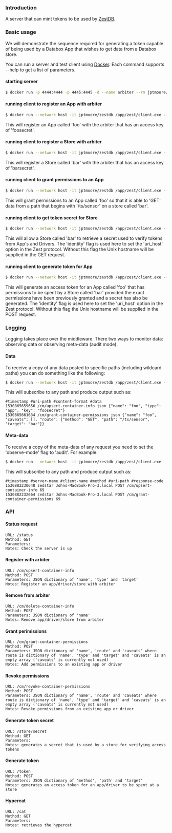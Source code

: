 ### Introduction

A server that can mint tokens to be used by [ZestDB](https://me-box.github.io/zestdb/).


### Basic usage

We will demonstrate the sequence required for generating a token capable of being used by a Databox App that wishes to get data from a Databox store.

You can run a server and test client using [Docker](https://www.docker.com/). Each command supports --help to get a list of parameters.

#### starting server

```bash
$ docker run -p 4444:4444 -p 4445:4445 -d --name arbiter --rm jptmoore/arbiter /app/zest/server.exe --secret-key-file example-server-key --token-key-file example-token-key
```

#### running client to register an App with arbiter

```bash
$ docker run --network host -it jptmoore/zestdb /app/zest/client.exe --server-key 'vl6wu0A@XP?}Or/&BR#LSxn>A+}L)p44/W[wXL3<' --path '/cm/upsert-container-info' --mode post --payload '{"name": "foo", "type": "app", "key": "foosecret"}' --token secret --request-endpoint tcp://0.0.0.0:4444
```

This will register an App called 'foo' with the arbiter that has an access key of 'foosecret'.

#### running client to register a Store with arbiter

```bash
$ docker run --network host -it jptmoore/zestdb /app/zest/client.exe --server-key 'vl6wu0A@XP?}Or/&BR#LSxn>A+}L)p44/W[wXL3<' --path '/cm/upsert-container-info' --mode post --payload '{"name": "bar", "type": "store", "key": "barsecret"}' --token secret --request-endpoint tcp://0.0.0.0:4444
```

This will register a Store called 'bar' with the arbiter that has an access key of 'barsecret'.

#### running client to grant permissions to an App

```bash
$ docker run --network host -it jptmoore/zestdb /app/zest/client.exe --server-key 'vl6wu0A@XP?}Or/&BR#LSxn>A+}L)p44/W[wXL3<' --path '/cm/grant-container-permissions' --mode post --payload '{"name": "foo", "caveats": [], "route": {"method": "GET", "path": "/ts/sensor/*", "target": "bar"}}' --token secret --request-endpoint tcp://0.0.0.0:4444
```

This will grant permissions to an App called 'foo' so that it is able to 'GET' data from a path that begins with '/ts/sensor' on a store called 'bar'.

#### running client to get token secret for Store

```bash
$ docker run --network host -it jptmoore/zestdb /app/zest/client.exe --server-key 'vl6wu0A@XP?}Or/&BR#LSxn>A+}L)p44/W[wXL3<' --path '/store/secret' --mode get --identity bar --token barsecret --request-endpoint tcp://0.0.0.0:4444
```

This will allow a Store called 'bar' to retrieve a secret used to verify tokens from App's and Drivers. The 'identity' flag is used here to set the 'uri_host' option in the Zest protocol. Without this flag the Unix hostname will be supplied in the GET request.

#### running client to generate token for App

```bash
$ docker run --network host -it jptmoore/zestdb /app/zest/client.exe --server-key 'vl6wu0A@XP?}Or/&BR#LSxn>A+}L)p44/W[wXL3<' --path '/token' --mode post --payload '{"method": "GET", "path": "/ts/sensor/latest", "target": "bar"}' --identity foo --token foosecret --request-endpoint tcp://0.0.0.0:4444
```

This will generate an access token for an App called 'foo' that has permissions to be spent by a Store called 'bar' provided the exact permissions have been previously granted and a secret has also be generated. The 'identity' flag is used here to set the 'uri_host' option in the Zest protocol. Without this flag the Unix hostname will be supplied in the POST request.


### Logging

Logging takes place over the middleware. There two ways to monitor data: observing data or observing meta-data (audit mode).

#### Data

To receive a copy of any data posted to specific paths (including wildcard paths) you can do something like the following:

```bash
$ docker run --network host -it jptmoore/zestdb /app/zest/client.exe --server-key 'vl6wu0A@XP?}Or/&BR#LSxn>A+}L)p44/W[wXL3<' --path '/*' --mode observe --request-endpoint 'tcp://0.0.0.0:4444' --router-endpoint 'tcp://0.0.0.0:4445' --observe-mode data --token secret
```

This will subscribe to any path and produce output such as:

```
#timestamp #uri-path #content-format #data
1530865659656 /cm/upsert-container-info json {"name": "foo", "type": "app", "key": "foosecret"}
1530865661634 /cm/grant-container-permissions json {"name": "foo", "caveats": [], "route": {"method": "GET", "path": "/ts/sensor", "target": "bar"}}
```

#### Meta-data

To receive a copy of the meta-data of any request you need to set the 'observe-mode' flag to 'audit'. For example:

```bash
$ docker run --network host -it jptmoore/zestdb /app/zest/client.exe --server-key 'vl6wu0A@XP?}Or/&BR#LSxn>A+}L)p44/W[wXL3<' --path '/*' --mode observe --request-endpoint 'tcp://0.0.0.0:4444' --router-endpoint 'tcp://0.0.0.0:4445' --observe-mode audit --token secret
```

This will subscribe to any path and produce output such as:

```
#timestamp #server-name #client-name #method #uri-path #response-code
1530882230648 zedstar Johns-MacBook-Pro-3.local POST /cm/upsert-container-info 69
1530882232664 zedstar Johns-MacBook-Pro-3.local POST /cm/grant-container-permissions 69
```

### API

#### Status request
    URL: /status
    Method: GET
    Parameters:
    Notes: Check the server is up
    
    
#### Register with arbiter
    URL: /cm/upsert-container-info
    Method: POST
    Parameters: JSON dictionary of 'name', 'type' and 'target'
    Notes: Register an app/driver/store with arbiter    
     

#### Remove from arbiter
    URL: /cm/delete-container-info
    Method: POST
    Parameters: JSON dictionary of 'name'
    Notes: Remove app/driver/store from arbiter


#### Grant perimissions
    URL: /cm/grant-container-permissions
    Method: POST
    Parameters: JSON dictionary of 'name', 'route' and 'caveats' where route is dictionary of 'name', 'type' and 'target' and 'caveats' is an empty array ('caveats' is currently not used)
    Notes: Add permissions to an existing app or driver
    

#### Revoke permissions
    URL: /cm/revoke-container-permissions
    Method: POST
    Parameters: JSON dictionary of 'name', 'route' and 'caveats' where route is dictionary of 'name', 'type' and 'target' and 'caveats' is an empty array ('caveats' is currently not used)
    Notes: Revoke permissions from an existing app or driver
    
         
#### Generate token secret
    URL: /store/secret
    Method: GET
    Parameters: 
    Notes: generates a secret that is used by a store for verifying access tokens
    

#### Generate token
    URL: /token
    Method: POST
    Parameters: JSON dictionary of 'method', 'path' and 'target'
    Notes: generates an access token for an app/driver to be spent at a store
    
    
#### Hypercat
    URL: /cat
    Method: GET
    Parameters: 
    Notes: retrieves the hypercat
